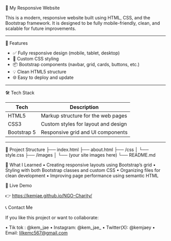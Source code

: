 🚀 My Responsive Website

This is a modern, responsive website built using HTML, CSS, and the Bootstrap framework. It is designed to be fully mobile-friendly, clean, and scalable for future improvements.

---

 🌟 Features

- ✅ Fully responsive design (mobile, tablet, desktop)
- 🎨 Custom CSS styling
- 📦 Bootstrap components (navbar, grid, cards, buttons, etc.)
- 💡 Clean HTML5 structure
- 🌐 Easy to deploy and update

---

 🛠 Tech Stack

| Tech         | Description                                      |
|--------------|--------------------------------------------------|
| HTML5        | Markup structure for the web pages               |
| CSS3         | Custom styles for layout and design              |
| Bootstrap 5  | Responsive grid and UI components                |

---

 📂 Project Structure
├── index.html
├── about.html
├── /css
│   └── style.css
├── /images
│   └── (your site images here)
└── README.md

🧠 What I Learned
	•	Creating responsive layouts using Bootstrap’s grid
	•	Styling with both Bootstrap classes and custom CSS
	•	Organizing files for clean development
	•	Improving page performance using semantic HTML

 🚀 Live Demo

👉 https://kemjae.github.io/NGO-Charity/


📞 Contact Me

If you like this project or want to collaborate:

•	Tik tok : @kem_jae
•	Instagram: @kem_jae_
•	Twitter(X): @kemjaey
•	Email: lilkemc567@gmail.com
